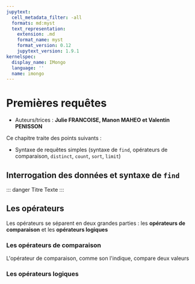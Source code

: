 ```yaml
---
jupytext:
  cell_metadata_filter: -all
  formats: md:myst
  text_representation:
    extension: .md
    format_name: myst
    format_version: 0.12
    jupytext_version: 1.9.1
kernelspec:
  display_name: IMongo
  language: ''
  name: imongo
---
```


# Premières requêtes

* Auteurs/trices : **Julie FRANCOISE, Manon MAHEO et Valentin PENISSON**

Ce chapitre traite des points suivants :
* Syntaxe de requêtes simples (syntaxe de `find`, opérateurs de comparaison, `distinct`, `count`, `sort`, `limit`)

## Interrogation des données et syntaxe de `find`

::: danger Titre 
Texte
:::



## Les opérateurs

Les opérateurs se séparent en deux grandes parties : les **opérateurs de comparaison** et les **opérateurs logiques**

### Les opérateurs de comparaison

L'opérateur de comparaison, comme son l'indique, compare deux valeurs 



### Les opérateurs logiques
